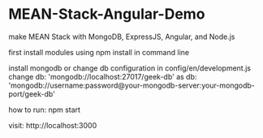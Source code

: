 # MEAN-Stack-Angular-Demo

make MEAN Stack with MongoDB, ExpressJS, Angular, and Node.js

first install modules using npm install in command line

install mongodb or change db configuration in config/en/development.js 
change db: 'mongodb://localhost:27017/geek-db' as  db: 'mongodb://username:password@your-mongodb-server:your-mongodb-port/geek-db'

how to run: npm start

visit: http://localhost:3000
